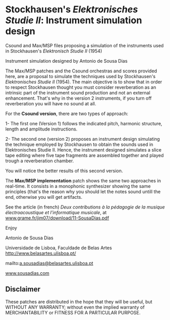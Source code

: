 # Stockhausen's _Elektronisches Studie II_: Instrument simulation design
Csound and Max/MSP files proposing a simulation of the instruments used in Stockhausen's _Elektronisch Studie II_ (1954)

Instrument simulation designed by 
Antonio de Sousa Dias

The Max/MSP patches and the Csound orchestras and scores provided here, are a proposal to simulate the techniques used by Stockhausen's _Elektronisches Studie II_ (1954). The main objective is to show that in order to respect Stockhausen thought you must consider reverberation as an intrinsic part of the instrument sound production and not an external enhancement. That's why in the version 2 instruments, if you turn off reverberation you will have no sound at all.

For the **Csound version**, there are two types of approach:

1- The first one (Version 1) follows the indicated pitch, harmonic structure, length and amplitude instructions.

2- The second one (version 2) proposes an instrument design simulating the technique employed by Stockhausen to obtain the sounds used in Elektronisches Studie II. Hence, the instrument designed simulates a slice tape editing where five tape fragments are assembled together and played trough a reverberation chamber.

You will notice the better results of this second version.

The **Max/MSP implementation** patch shows the same two approaches in real-time.
It consists in a monophonic synthesizer showing the same principles (that's the reason why you should let the notes sound untill the end, otherwise you will get artifacts.

See the article (in french) _Deux contributions à la pédagogie de la musique électroacoustique et l’informatique musicale_, at www.grame.fr/jim07/download/11-SousaDias.pdf

Enjoy

Antonio de Sousa Dias

Universidade de Lisboa, Faculdade de Belas Artes
http://www.belasartes.ulisboa.pt/

mailto:a.sousadias@belasartes.ulisboa.pt

www.sousadias.com

## Disclaimer
These patches are distributed in the hope that they will be useful, but WITHOUT ANY WARRANTY; without even the implied warranty of MERCHANTABILITY or FITNESS FOR A PARTICULAR PURPOSE.
